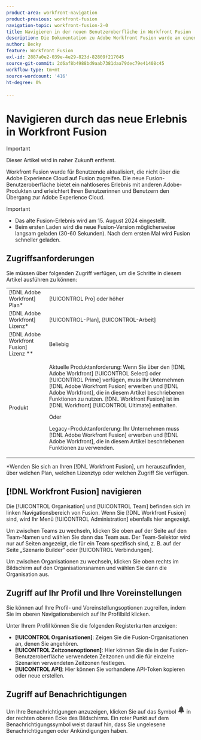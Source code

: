 ```yaml
---
product-area: workfront-navigation
product-previous: workfront-fusion
navigation-topic: workfront-fusion-2-0
title: Navigieren in der neuen Benutzeroberfläche in Workfront Fusion
description: Die Dokumentation zu Adobe Workfront Fusion wurde an einen neuen Speicherort verschoben. Dieser Artikel ist veraltet, enthält jedoch einen Link zum neuen Artikel, der diese Funktion behandelt.
author: Becky
feature: Workfront Fusion
exl-id: 2887a0e2-039e-4e29-823d-82809f217045
source-git-commit: 2d6af8b4988bd9aab7381daa79dec79e41408c45
workflow-type: tm+mt
source-wordcount: '416'
ht-degree: 0%

---
```


# Navigieren durch das neue Erlebnis in Workfront Fusion

>[!IMPORTANT]
>
>Dieser Artikel wird in naher Zukunft entfernt.

Workfront Fusion wurde für Benutzende aktualisiert, die nicht über die Adobe Experience Cloud auf Fusion zugreifen. Die neue Fusion-Benutzeroberfläche bietet ein nahtloseres Erlebnis mit anderen Adobe-Produkten und erleichtert Ihren Benutzerinnen und Benutzern den Übergang zur Adobe Experience Cloud.

>[!IMPORTANT]
>
>* Das alte Fusion-Erlebnis wird am 15. August 2024 eingestellt.
>* Beim ersten Laden wird die neue Fusion-Version möglicherweise langsam geladen (30-60 Sekunden). Nach dem ersten Mal wird Fusion schneller geladen.

## Zugriffsanforderungen

Sie müssen über folgenden Zugriff verfügen, um die Schritte in diesem Artikel ausführen zu können:

<table style="table-layout:auto"> 
 <col> 
 <col> 
 <tbody> 
  <tr> 
   <td role="rowheader">[!DNL Adobe Workfront] Plan*</td> 
   <td> <p>[!UICONTROL Pro] oder höher</p> </td> 
  </tr> 
  <tr data-mc-conditions=""> 
   <td role="rowheader">[!DNL Adobe Workfront] Lizenz*</td> 
   <td> <p>[!UICONTROL-Plan], [!UICONTROL-Arbeit]</p> </td> 
  </tr> 
  <tr> 
   <td role="rowheader">[!DNL Adobe Workfront Fusion] Lizenz **</td> 
   <td>
   <p>Beliebig</p> 
  </tr> 
  <tr> 
   <td role="rowheader">Produkt</td> 
   <td>
   <p>Aktuelle Produktanforderung: Wenn Sie über den [!DNL Adobe Workfront] [!UICONTROL Select] oder [!UICONTROL Prime] verfügen, muss Ihr Unternehmen [!DNL Adobe Workfront Fusion] erwerben und [!DNL Adobe Workfront], die in diesem Artikel beschriebenen Funktionen zu nutzen. [!DNL Workfront Fusion] ist im [!DNL Workfront] [!UICONTROL Ultimate] enthalten.</p>
   <p>Oder</p>
   <p>Legacy-Produktanforderung: Ihr Unternehmen muss [!DNL Adobe Workfront Fusion] erwerben und [!DNL Adobe Workfront], die in diesem Artikel beschriebenen Funktionen zu verwenden.</p>
   </td> 
  </tr> 
 </tbody> 
</table>
*Wenden Sie sich an Ihren [!DNL Workfront Fusion], um herauszufinden, über welchen Plan, welchen Lizenztyp oder welchen Zugriff Sie verfügen.

## [!DNL Workfront Fusion] navigieren

Die [!UICONTROL Organisation] und [!UICONTROL Team] befinden sich im linken Navigationsbereich von Fusion. Wenn Sie [!DNL Workfront Fusion] sind, wird Ihr Menü [!UICONTROL Administration] ebenfalls hier angezeigt.

Um zwischen Teams zu wechseln, klicken Sie oben auf der Seite auf den Team-Namen und wählen Sie dann das Team aus. Der Team-Selektor wird nur auf Seiten angezeigt, die für ein Team spezifisch sind, z. B. auf der Seite „Szenario Builder“ oder [!UICONTROL Verbindungen].

Um zwischen Organisationen zu wechseln, klicken Sie oben rechts im Bildschirm auf den Organisationsnamen und wählen Sie dann die Organisation aus.

## Zugriff auf Ihr Profil und Ihre Voreinstellungen

Sie können auf Ihre Profil- und Voreinstellungsoptionen zugreifen, indem Sie im oberen Navigationsbereich auf Ihr Profilbild klicken.

Unter Ihrem Profil können Sie die folgenden Registerkarten anzeigen:

* **[!UICONTROL Organisationen]**: Zeigen Sie die Fusion-Organisationen an, denen Sie angehören.
* **[!UICONTROL Zeitzonenoptionen]**: Hier können Sie die in der Fusion-Benutzeroberfläche verwendeten Zeitzonen und die für einzelne Szenarien verwendeten Zeitzonen festlegen.
* **[!UICONTROL API]**: Hier können Sie vorhandene API-Token kopieren oder neue erstellen.


## Zugriff auf Benachrichtigungen

Um Ihre Benachrichtigungen anzuzeigen, klicken Sie auf das Symbol ![Benachrichtigungen](assets/notifications-icon.png) in der rechten oberen Ecke des Bildschirms. Ein roter Punkt auf dem Benachrichtigungssymbol weist darauf hin, dass Sie ungelesene Benachrichtigungen oder Ankündigungen haben.
